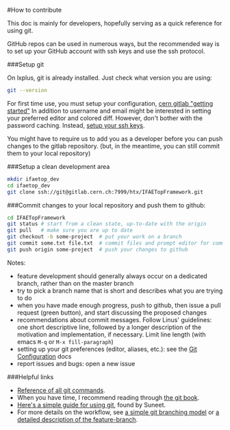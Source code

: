 #How to contribute

This doc is mainly for developers, hopefully serving as a quick reference for using git.

GitHub repos can be used in numerous ways, but the recommended way is to set up your GitHub account with ssh keys and use the ssh protocol.

###Setup git

On lxplus, git is already installed. Just check what version you are using:
```bash
git --version
```

For first time use, you must setup your configuration,
[cern gitlab "getting started"](https://cern.service-now.com/service-portal/article.do?n=KB0003137)
In addition to username and email might be interested in setting your
preferred editor and colored diff. However, don't bother with the
password caching.  Instead, [setup your ssh
keys](https://gitlab.cern.ch/help/ssh/README.md).

You might have to require us to add you as a developer before you can
push changes to the gitlab repository.  (but, in the meantime, you can
still commit them to your local repository)

###Setup a clean development area
```bash
mkdir ifaetop_dev
cd ifaetop_dev
git clone ssh://git@gitlab.cern.ch:7999/htx/IFAETopFramework.git 
```

###Commit changes to your local repository and push them to github:
```bash
cd IFAETopFramework
git status # start from a clean state, up-to-date with the origin
git pull   # make sure you are up to date
git checkout -b some-project  # put your work on a branch
git commit some.txt file.txt  # commit files and prompt editor for commit message
git push origin some-project  # push your changes to github
```
Notes:
- feature development should generally always occur on a dedicated
  branch, rather than on the master branch
- try to pick a branch name that is short and describes what you are
  trying to do
- when you have made enough progress, push to github, then issue a
  pull request (green button), and start discussing the proposed
  changes
- recommendations about commit messages. Follow Linus' guidelines: one
  short descriptive line, followed by a longer description of the
  motivation and implementation, if necessary. Limit line length (with
  emacs `M-q` or `M-x fill-paragraph`)
- setting up your git preferences (editor, aliases, etc.): see the
  [Git Configuration](http://git-scm.com/book/en/Customizing-Git-Git-Configuration)
  docs
- report issues and bugs: open a new issue

###Helpful links
- [Reference of all git commands](http://git-scm.com/docs).
- When you have time, I recommend reading through [the git book](http://git-scm.com/book).
- [Here's a simple guide for using git](http://rogerdudler.github.io/git-guide/), found by Suneet.
- For more details on the workflow, see
[a simple git branching model](https://gist.github.com/jbenet/ee6c9ac48068889b0912)
or
[a detailed description of the feature-branch](https://www.atlassian.com/git/workflows#!workflow-feature-branch).
